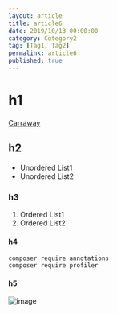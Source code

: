 ```yaml
---
layout: article
title: article6
date: 2019/10/13 00:00:00
category: Cαtegory2
tag: [Tag1, Tag2]
permalink: article6
published: true
---
```


# h1

[Carraway](sanzaieng.com/carraway)

## h2
* Unordered List1
* Unordered List2

### h3
1. Ordered List1
1. Ordered List2

#### h4

```shell
composer require annotations
composer require profiler
```
#### h5

![image](sanzaieng.com/dist/carraway.jpg "image")